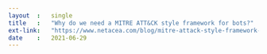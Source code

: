 ```yaml
---
layout  :   single
title   :   "Why do we need a MITRE ATT&CK style framework for bots?"
ext-link:   "https://www.netacea.com/blog/mitre-attack-style-framework-for-bots/"
date    :   2021-06-29
---
```

